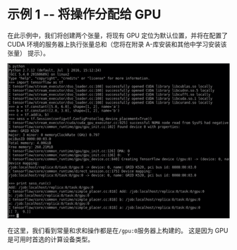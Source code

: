 # 示例 1 -- 将操作分配给 GPU

在此示例中，我们将创建两个张量，将现有 GPU 定位为默认位置，并将在配置了 CUDA 环境的服务器上执行张量总和（您将在附录 A-库安装和其他中学习安装该张量） 提示）。

![Example 1 - assigning an operation to the GPU](img/00139.jpg)

在这里，我们看到常量和求和操作都是在`/gpu:0`服务器上构建的。 这是因为 GPU 是可用时首选的计算设备类型。